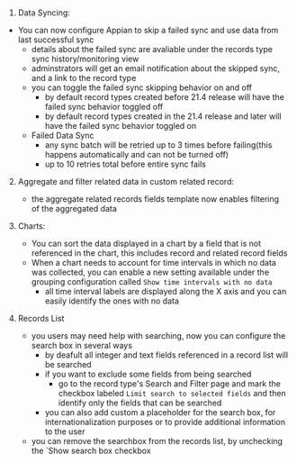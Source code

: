 # 

1. Data Syncing: 
- You can now configure Appian to skip a failed sync and use data from last successful sync
    - details about the failed sync are avaliable under the records type sync history/monitoring view
    - adminstrators will get an email notification about the skipped sync, and a link to the record type
    - you can toggle the failed sync skipping behavior on and off
        - by default record types created before 21.4 release will have the failed sync behavior toggled off
        - by default record types created in the 21.4 release and later will have the failed sync behavior toggled on
    - Failed Data Sync
        - any sync batch will be retried up to 3 times before failing(this happens automatically and can not be turned off)
        - up to 10 retries total before entire sync fails



2. Aggregate and filter related data in custom related record:
    - the aggregate related records fields template now enables filtering of the aggregated data

3. Charts:
    - You can sort the data displayed in a chart by a field that is not referenced in the chart, this includes record and related record fields
    - When a chart needs to account for time intervals in which no data was collected, you can enable a new setting available under the grouping configuration called `Show time intervals with no data`
        - all time interval labels are displayed along the X axis and you can easily identify the ones with no data


4. Records List
    - you users may need help with searching, now you can configure the search box in several ways
        - by deafult all integer and text fields referenced in a record list will be searched
        - if you want to exclude some fields from being searched
            - go to the record type's Search and Filter page and mark the checkbox labeled `Limit search to selected fields` and then identify only the fields that can be searched
        - you can also add custom a placeholder for the search box, for internationalization purposes or to provide additional information to the user
    - you can remove the searchbox from the records list, by unchecking the `Show search box checkbox 